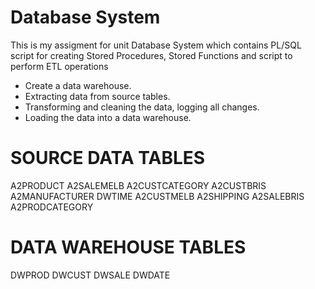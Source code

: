 # Database System
This is my assigment for unit Database System which contains PL/SQL script for creating Stored	Procedures,	Stored	Functions and script to perform ETL operations
- Create	a	data	warehouse.
- Extracting	data	from	source	tables.
- Transforming	and	cleaning	the	data,	logging	all	changes.
- Loading	the	data	into	a	data	warehouse.

# SOURCE	DATA	TABLES
A2PRODUCT                       A2SALEMELB                                A2CUSTCATEGORY
A2CUSTBRIS        A2MANUFACTURER      DWTIME
A2CUSTMELB        A2SHIPPING
A2SALEBRIS        A2PRODCATEGORY

# DATA	WAREHOUSE TABLES
DWPROD    DWCUST    DWSALE    DWDATE
